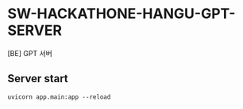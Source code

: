 # SW-HACKATHONE-HANGU-GPT-SERVER
[BE] GPT 서버

## Server start

```
uvicorn app.main:app --reload
```
